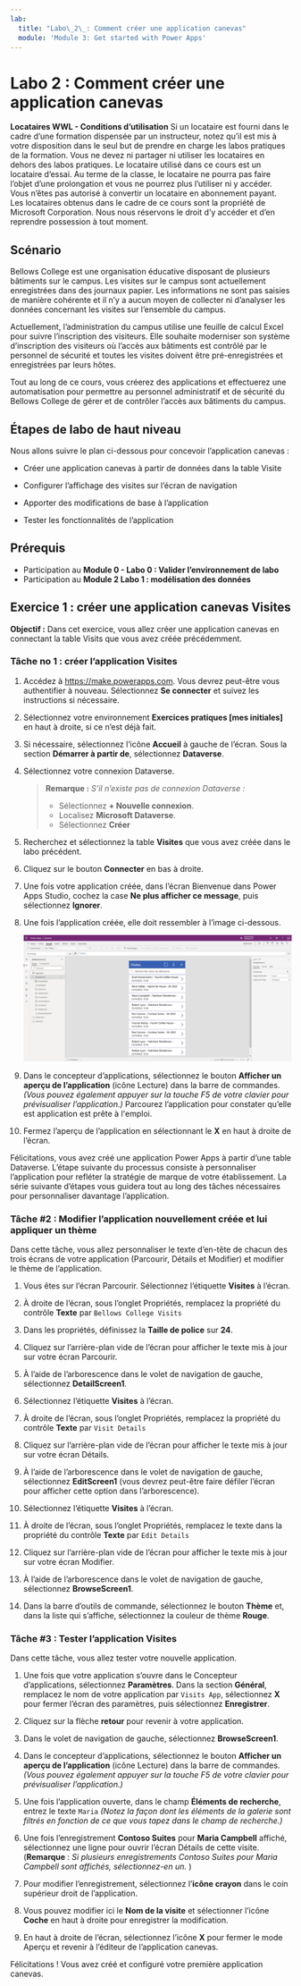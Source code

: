 ```yaml
---
lab:
  title: "Labo\_2\_: Comment créer une application canevas"
  module: 'Module 3: Get started with Power Apps'
---
```


# Labo 2 : Comment créer une application canevas

**Locataires WWL - Conditions d’utilisation** Si un locataire est fourni dans le cadre d’une formation dispensée par un instructeur, notez qu’il est mis à votre disposition dans le seul but de prendre en charge les labos pratiques de la formation. Vous ne devez ni partager ni utiliser les locataires en dehors des labos pratiques. Le locataire utilisé dans ce cours est un locataire d’essai. Au terme de la classe, le locataire ne pourra pas faire l’objet d’une prolongation et vous ne pourrez plus l’utiliser ni y accéder. Vous n’êtes pas autorisé à convertir un locataire en abonnement payant. Les locataires obtenus dans le cadre de ce cours sont la propriété de Microsoft Corporation. Nous nous réservons le droit d’y accéder et d’en reprendre possession à tout moment. 

## Scénario

Bellows College est une organisation éducative disposant de plusieurs bâtiments sur le campus. Les visites sur le campus sont actuellement enregistrées dans des journaux papier. Les informations ne sont pas saisies de manière cohérente et il n’y a aucun moyen de collecter ni d’analyser les données concernant les visites sur l’ensemble du campus.

Actuellement, l’administration du campus utilise une feuille de calcul Excel pour suivre l’inscription des visiteurs. Elle souhaite moderniser son système d’inscription des visiteurs où l’accès aux bâtiments est contrôlé par le personnel de sécurité et toutes les visites doivent être pré-enregistrées et enregistrées par leurs hôtes.

Tout au long de ce cours, vous créerez des applications et effectuerez une automatisation pour permettre au personnel administratif et de sécurité du Bellows College de gérer et de contrôler l’accès aux bâtiments du campus.


## Étapes de labo de haut niveau

Nous allons suivre le plan ci-dessous pour concevoir l’application canevas :

- Créer une application canevas à partir de données dans la table Visite

- Configurer l’affichage des visites sur l’écran de navigation

- Apporter des modifications de base à l’application

- Tester les fonctionnalités de l’application

## Prérequis

- Participation au **Module 0 - Labo 0 : Valider l’environnement de labo**
- Participation au **Module 2 Labo 1 : modélisation des données**


## Exercice 1 : créer une application canevas Visites

**Objectif :** Dans cet exercice, vous allez créer une application canevas en connectant la table Visits que vous avez créée précédemment.


### Tâche no 1 : créer l’application Visites

1.  Accédez à <https://make.powerapps.com>. Vous devrez peut-être vous authentifier à nouveau. Sélectionnez **Se connecter** et suivez les instructions si nécessaire.

2.  Sélectionnez votre environnement **Exercices pratiques [mes initiales]** en haut à droite, si ce n’est déjà fait.

3.  Si nécessaire, sélectionnez l’icône **Accueil** à gauche de l’écran. Sous la section **Démarrer à partir de**, sélectionnez **Dataverse**.

4.  Sélectionnez votre connexion Dataverse.

    > **Remarque :** *S’il n’existe pas de connexion Dataverse :*
    > - Sélectionnez **+ Nouvelle connexion**.
    > - Localisez **Microsoft Dataverse**.
    > - Sélectionnez **Créer**

5.  Recherchez et sélectionnez la table **Visites** que vous avez créée dans le labo précédent.

6.  Cliquez sur le bouton **Connecter** en bas à droite.

7.  Une fois votre application créée, dans l’écran Bienvenue dans Power Apps Studio, cochez la case **Ne plus afficher ce message**, puis sélectionnez **Ignorer**.

8.  Une fois l’application créée, elle doit ressembler à l’image ci-dessous.

    ![Application canevas créée à partir des données Visite.](media/2-canvas-app-from-data.png)

9. Dans le concepteur d’applications, sélectionnez le bouton **Afficher un aperçu de l’application** (icône Lecture) dans la barre de commandes. *(Vous pouvez également appuyer sur la touche F5 de votre clavier pour prévisualiser l’application.)* Parcourez l’application pour constater qu’elle est application est prête à l'emploi.

10. Fermez l’aperçu de l’application en sélectionnant le **X** en haut à droite de l’écran.

Félicitations, vous avez créé une application Power Apps à partir d’une table Dataverse. L’étape suivante du processus consiste à personnaliser l’application pour refléter la stratégie de marque de votre établissement. La série suivante d’étapes vous guidera tout au long des tâches nécessaires pour personnaliser davantage l’application.


### Tâche \#2 : Modifier l’application nouvellement créée et lui appliquer un thème

Dans cette tâche, vous allez personnaliser le texte d’en-tête de chacun des trois écrans de votre application (Parcourir, Détails et Modifier) et modifier le thème de l’application. 

1.  Vous êtes sur l’écran Parcourir. Sélectionnez l’étiquette **Visites** à l’écran.

1.  À droite de l’écran, sous l’onglet Propriétés, remplacez la propriété du contrôle **Texte** par `Bellows College Visits`

1.  Dans les propriétés, définissez la **Taille de police** sur **24**. 

1.  Cliquez sur l’arrière-plan vide de l’écran pour afficher le texte mis à jour sur votre écran Parcourir. 

1.  À l’aide de l’arborescence dans le volet de navigation de gauche, sélectionnez **DetailScreen1**. 

1.  Sélectionnez l’étiquette **Visites** à l’écran.

1.  À droite de l’écran, sous l’onglet Propriétés, remplacez la propriété du contrôle **Texte** par `Visit Details`

1.  Cliquez sur l’arrière-plan vide de l’écran pour afficher le texte mis à jour sur votre écran Détails.

1.  À l’aide de l’arborescence dans le volet de navigation de gauche, sélectionnez **EditScreen1** (vous devrez peut-être faire défiler l’écran pour afficher cette option dans l’arborescence).

1.  Sélectionnez l’étiquette **Visites** à l’écran.

1.  À droite de l’écran, sous l’onglet Propriétés, remplacez le texte dans la propriété du contrôle **Texte** par `Edit Details`

1.  Cliquez sur l’arrière-plan vide de l’écran pour afficher le texte mis à jour sur votre écran Modifier.

1. À l’aide de l’arborescence dans le volet de navigation de gauche, sélectionnez **BrowseScreen1**.

1. Dans la barre d’outils de commande, sélectionnez le bouton **Thème** et, dans la liste qui s’affiche, sélectionnez la couleur de thème **Rouge**.


### Tâche \#3 : Tester l’application Visites

Dans cette tâche, vous allez tester votre nouvelle application.

1.  Une fois que votre application s’ouvre dans le Concepteur d’applications, sélectionnez **Paramètres**. Dans la section **Général**, remplacez le nom de votre application par `Visits App`, sélectionnez **X** pour fermer l’écran des paramètres, puis sélectionnez **Enregistrer**.

2.  Cliquez sur la flèche **retour** pour revenir à votre application.

3.  Dans le volet de navigation de gauche, sélectionnez **BrowseScreen1**.

4.  Dans le concepteur d’applications, sélectionnez le bouton **Afficher un aperçu de l’application** (icône Lecture) dans la barre de commandes. *(Vous pouvez également appuyer sur la touche F5 de votre clavier pour prévisualiser l’application.)*

4.  Une fois l’application ouverte, dans le champ **Éléments de recherche**, entrez le texte `Maria`
     *(Notez la façon dont les éléments de la galerie sont filtrés en fonction de ce que vous tapez dans le champ de recherche.)*

5.  Une fois l’enregistrement **Contoso Suites** pour **Maria Campbell** affiché, sélectionnez une ligne pour ouvrir l’écran Détails de cette visite. (**Remarque** : *Si plusieurs enregistrements Contoso Suites pour Maria Campbell sont affichés, sélectionnez-en un.* )

6.  Pour modifier l’enregistrement, sélectionnez l’**icône crayon** dans le coin supérieur droit de l’application.

7.  Vous pouvez modifier ici le **Nom de la visite** et sélectionner l’icône **Coche** en haut à droite pour enregistrer la modification.

8.  En haut à droite de l’écran, sélectionnez l’icône **X** pour fermer le mode Aperçu et revenir à l’éditeur de l’application canevas.

Félicitations ! Vous avez créé et configuré votre première application canevas.


